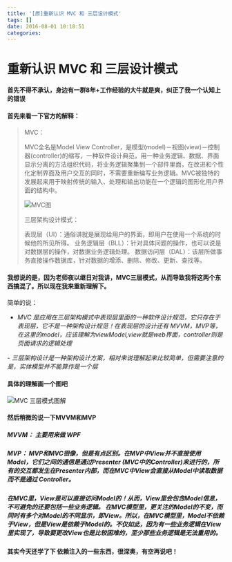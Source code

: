 ```yaml
---
title: '[原]重新认识 MVC 和 三层设计模式'
tags: []
date: 2016-08-01 10:18:51
categories:
---
```


# 重新认识 MVC 和 三层设计模式

#### 首先不得不承认，身边有一群8年+工作经验的大牛就是爽，纠正了我一个认知上的错误

#### 首先来看一下官方的解释：

> MVC： 
> 
>   MVC全名是Model View Controller，是模型(model)－视图(view)－控制器(controller)的缩写，一种软件设计典范，用一种业务逻辑、数据、界面显示分离的方法组织代码，将业务逻辑聚集到一个部件里面，在改进和个性化定制界面及用户交互的同时，不需要重新编写业务逻辑。MVC被独特的发展起来用于映射传统的输入、处理和输出功能在一个逻辑的图形化用户界面的结构中。 
> 
>   ![MVC图](http://img.blog.csdn.net/20160801101537117) 
> 
>   三层架构设计模式： 
> 
>   表现层（UI）：通俗讲就是展现给用户的界面，即用户在使用一个系统的时候他的所见所得。
>   业务逻辑层（BLL）：针对具体问题的操作，也可以说是对数据层的操作，对数据业务逻辑处理。
>   数据访问层（DAL）：该层所做事务直接操作数据库，针对数据的增添、删除、修改、更新、查找等。

#### 我想说的是，因为老师夜以继日对我讲，MVC三层模式，从而导致我将这两个东西搞混了。所以现在我来重新理解下。

简单的说： 

- _MVC 是应用在三层架构模式中表现层里面的一种软件设计规范，它只存在于表现层，它不是一种架构设计规范！在表现层的设计还有 MVVM，MVP等，在这里的model，应该理解为viewModel,view就是web界面，controller则是页面请求的逻辑处理_

_- 三层架构设计是一种架构设计方案，相对来说理解起来比较简单，但需要注意的是，实体模型并不能算作是一个层_

#### 具体的理解画一个图吧

![MVC 三层模式图解](http://img.blog.csdn.net/20160801101043248)

#### 然后稍微的说一下MVVM和MVP

##### MVVM： 主要用来做 WPF

##### MVP：   MVP和MVC很像，但是有点区别。在MVP中View并不直接使用Model，它们之间的通信是通过Presenter (MVC中的Controller)来进行的，所有的交互都发生在Presenter内部，而在MVC中View会直接从Model中读取数据而不是通过 Controller。

##### 在MVC里，View是可以直接访问Model的！从而，View里会包含Model信息，不可避免的还要包括一些业务逻辑。 在MVC模型里，更关注的Model的不变，而同时有多个对Model的不同显示，即View。所以，在MVC模型里，Model不依赖于View，但是View是依赖于Model的。不仅如此，因为有一些业务逻辑在View里实现了，导致要更改View也是比较困难的，至少那些业务逻辑是无法重用的。

#### 其实今天还学了下 依赖注入的一些东西，很深奥，有空再说吧！